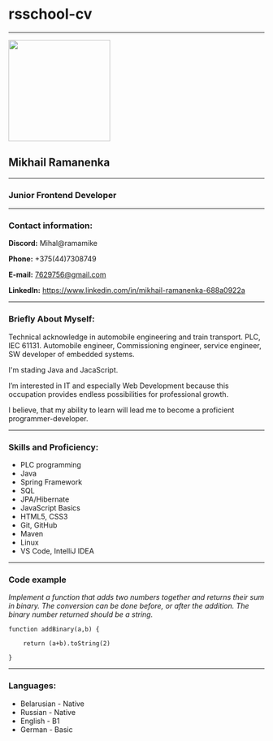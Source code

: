 # rsschool-cv
---
<img src="https://ramamike.github.io/rsschool-cv/photo.jpg" width="200" />

## Mikhail Ramanenka
---
### Junior Frontend Developer
---
### Contact information:
**Discord:** Mihal@ramamike

**Phone:** +375(44)7308749 

**E-mail:** 7629756@gmail.com

**LinkedIn:** https://www.linkedin.com/in/mikhail-ramanenka-688a0922a

---
### Briefly About Myself:
Technical acknowledge in automobile engineering and train transport. PLC, IEC 61131. Automobile engineer, Commissioning engineer, service engineer, SW developer of embedded systems.

I'm stading Java and JacaScript.

I’m interested in IT and especially Web Development because this occupation provides endless possibilities for professional growth.

I believe, that my ability to learn will lead me to become a proficient programmer-developer.

---
### Skills and Proficiency:
* PLC programming
* Java
* Spring Framework
* SQL
* JPA/Hibernate
* JavaScript Basics
* HTML5, CSS3
* Git, GitHub
* Maven
* Linux
* VS Code, IntelliJ IDEA

---
### Code example
_Implement a function that adds two numbers together and returns their sum in binary. The conversion can be done before, or after the addition. The binary number returned should be a string._

    function addBinary(a,b) {

        return (a+b).toString(2)

    }

---
### Languages:
* Belarusian - Native
* Russian - Native
* English - B1
* German - Basic
